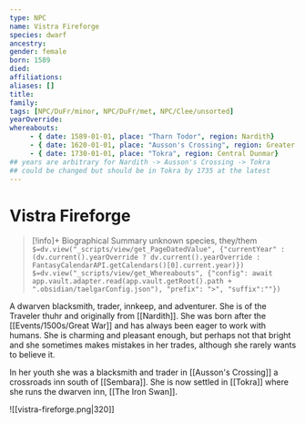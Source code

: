 ```yaml
---
type: NPC
name: Vistra Fireforge
species: dwarf
ancestry: 
gender: female
born: 1589
died: 
affiliations: 
aliases: []
title:
family:
tags: [NPC/DuFr/minor, NPC/DuFr/met, NPC/Clee/unsorted]
yearOverride: 
whereabouts:
     - { date: 1589-01-01, place: "Tharn Todor", region: Nardith}
     - { date: 1620-01-01, place: "Ausson's Crossing", region: Greater Sembara}
     - { date: 1730-01-01, place: "Tokra", region: Central Dunmar}
## years are arbitrary for Nardith -> Ausson's Crossing -> Tokra
## could be changed but should be in Tokra by 1735 at the latest
---
```

# Vistra Fireforge
>[!info]+ Biographical Summary
>unknown species, they/them
>`$=dv.view("_scripts/view/get_PageDatedValue", {"currentYear" : (dv.current().yearOverride ? dv.current().yearOverride : FantasyCalendarAPI.getCalendars()[0].current.year)})`
>`$=dv.view("_scripts/view/get_Whereabouts", {"config": await app.vault.adapter.read(app.vault.getRoot().path + ".obsidian/taelgarConfig.json"), "prefix": ">", "suffix":""})`

A dwarven blacksmith, trader, innkeep, and adventurer. She is of the Traveler thuhr and originally from [[Nardith]]. She was born after the [[Events/1500s/Great War]] and has always been eager to work with humans. She is charming and pleasant enough, but perhaps not that bright and she sometimes makes mistakes in her trades, although she rarely wants to believe it.

In her youth she was a blacksmith and trader in [[Ausson's Crossing]] a crossroads inn south of [[Sembara]]. She is now settled in [[Tokra]] where she runs the dwarven inn, [[The Iron Swan]].

![[vistra-fireforge.png|320]]








